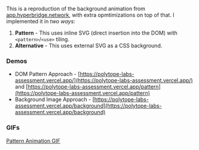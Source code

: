 This is a reproduction of the background animation from [app.hyperbridge.network](https://app.hyperbridge.network), with extra opmtimizations on top of that. I implemented it in _two ways:_

1.  **Pattern** - This uses inline SVG (direct insertion into the DOM) with `<pattern>`/`<use>` tiling.
2.  **Alternative** - This uses external SVG as a CSS background.

### Demos

*   DOM Pattern Approach - [https://polytope-labs-assessment.vercel.app/](https://polytope-labs-assessment.vercel.app/) and [https://polytope-labs-assessment.vercel.app/pattern](https://polytope-labs-assessment.vercel.app/pattern)
*   Background Image Approach - [https://polytope-labs-assessment.vercel.app/background](https://polytope-labs-assessment.vercel.app/background)

### GIFs

  
[Pattern Animation GIF](https://drive.google.com/uc?id=1jv5MpkFy52ILi0MZuV_noRQ_THYV0n0C)
